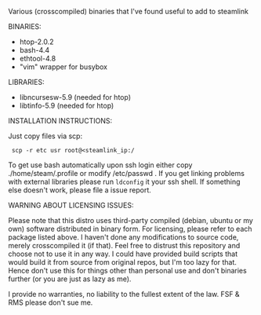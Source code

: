 Various (crosscompiled) binaries that I've found useful to add to steamlink

BINARIES:

* htop-2.0.2
* bash-4.4
* ethtool-4.8
* "vim" wrapper for busybox

LIBRARIES: 
* libncursesw-5.9 (needed for htop)
* libtinfo-5.9 (needed for htop)


INSTALLATION INSTRUCTIONS:

Just copy files via scp:

``` scp -r etc usr root@<steamlink_ip:/```

To get use bash automatically upon ssh login either copy ./home/steam/.profile or modify /etc/passwd .
If you get linking problems with external libraries please run ```ldconfig``` it your ssh shell.
If something else doesn't work, please file a issue report.

WARNING ABOUT LICENSING ISSUES:

Please note that this distro uses third-party compiled (debian, ubuntu or my own) software distributed in binary form.
For licensing, please refer to each package listed above. I haven't done any modifications to source code,
merely crosscompiled it (if that). Feel free to distrust this repository and choose not to use it in any way.
I could have provided build scripts that would build it from source from original repos, but I'm too lazy for that.
Hence don't use this for things other than personal use and don't binaries further (or you are just as lazy as me).

I provide no warranties, no liability to the fullest extent of the law. FSF & RMS please don't sue me.
